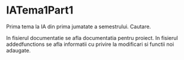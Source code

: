 # IATema1Part1
Prima tema la IA din prima jumatate a semestrului. Cautare.

In fisierul documentatie se afla documentatia pentru proiect.
In fisierul addedfunctions se afla informatii cu privire la modificari si functii noi adaugate.
